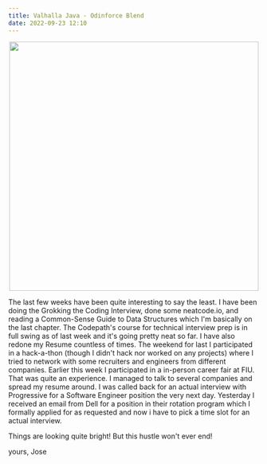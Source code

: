 ```yaml
---
title: Valhalla Java - Odinforce Blend
date: 2022-09-23 12:10
---
```

<!-- markdownlint-disable -->

<p style="text-align:center;"><img src="https://markojudas.github.io/chronicles/img/ds_a_coffee.jpg" width="500" height="500"></p>

The last few weeks have been quite interesting to say the least. I have been doing the Grokking the Coding Interview, done some neatcode.io, and reading a Common-Sense Guide to Data Structures which I'm basically on the last chapter. The Codepath's course for technical interview prep is in full swing as of last week and it's going pretty neat so far. I have also redone my Resume countless of times. The weekend for last I participated in a hack-a-thon (though I didn't hack nor worked on any projects) where I tried to network with some recruiters and engineers from different companies. Earlier this week I participated in a in-person career fair at FIU. That was quite an experience. I managed to talk to several companies and spread my resume around. I was called back for an actual interview with Progressive for a Software Engineer position the very next day. Yesterday I received an email from Dell for a position in their rotation program which I formally applied for as requested and now i have to pick a time slot for an actual interview. 

Things are looking quite bright! But this hustle won't ever end!

yours,
Jose